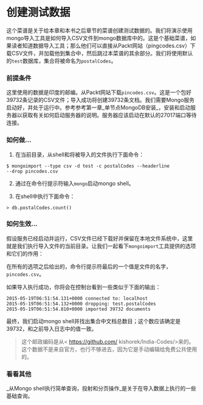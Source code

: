 # 创建测试数据

这个菜谱是关于给本章和本书之后章节的菜谱创建测试数据的。我们将演示使用mongo导入工具是如何导入CSV文件到mongo数据库中的。这是个基础菜谱，如果读者知道数据导入工具；那么他们可以直接从Packt网站（pingcodes.csv）下载CSV文件，并加载他到集合中，然后跳过本菜谱的其余部分。我们将使用默认的`test`数据库，集合将被命名为`postalCodes`。

### 前提条件
这里使用的数据是印度的邮编。从Packt网站下载`pincodes.csv`。这是一个包好39732条记录的CSV文件；导入成功将创建39732条文档。我们需要Mongo服务启动好，并处于运行中。参考参考第一章_单节点MongoDB安装_，安装和启动服务器以获取有关如何启动服务器的说明。服务器应该启动在默认的27017端口等待连接。

### 如何做...
1. 在当前目录，从shell和将被导入的文件执行下面命令：

```
$ mongoimport --type csv -d test -c postalCodes --headerline
--drop pincodes.csv
```

2. 通过在命令行提示符输入`mongo`启动mongo shell。

3. 在shell中执行下面命令：
```
> db.postalCodes.count()
```

### 如何生效...
假设服务已经启动并运行，CSV文件已经下载好并保留在本地文件系统中，这里就是我们执行导入文件的当前目录。让我们一起看下`mongoimport`工具提供的选项和它们的作用：


在所有的选项之后给出的，命令行提示符最后的一个值是文件的名字，`pincodes.csv`。

如果导入执行成功，你将会在控制台看到一些类似于下面的输出：
```
2015-05-19T06:51:54.131+0000 connected to: localhost
2015-05-19T06:51:54.132+0000 dropping: test.postalCodes
2015-05-19T06:51:54.810+0000 imported 39732 documents
```

最终，我们启动mongo shell并找出集合中文档总数目；这个数应该确定是39732，和之前导入日志中的值一致。

> 这个邮政编码是从< https://github.com/
kishorek/India-Codes/>来的。这个数据不是来自官方，也行不够进去，因为它是手动编辑给免费公共使用的。

### 看看其他
_从Mongo shell执行简单查询，投射和分页操作_是关于在导入数据上执行的一些基础查询。
